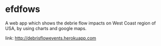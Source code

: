 # efdfows
A web app which shows the debrie flow impacts on West Coast region of USA, by using charts and google maps.

link: http://debrisflowevents.herokuapp.com
